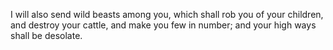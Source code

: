 I will also send wild beasts among you, which shall rob you of your children, and destroy your cattle, and make you few in number; and your high ways shall be desolate.

